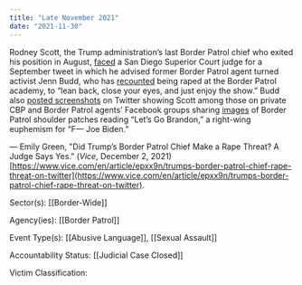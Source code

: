 ```yaml
---
title: "Late November 2021"
date: "2021-11-30"
---
```


Rodney Scott, the Trump administration’s last Border Patrol chief who exited his position in August, [faced](https://www.vice.com/en/article/epxx9n/trumps-border-patrol-chief-rape-threat-on-twitter) a San Diego Superior Court judge for a September tweet in which he advised former Border Patrol agent turned activist Jenn Budd, who has [recounted](https://www.sandiegouniontribune.com/news/border-baja-california/story/2021-02-14/jenn-budd-border-patrol-critic) being raped at the Border Patrol academy, to “lean back, close your eyes, and just enjoy the show.” Budd also [posted screenshots](https://twitter.com/BuddJenn/status/1466149122751094786) on Twitter showing Scott among those on private CBP and Border Patrol agents’ Facebook groups sharing [images](https://twitter.com/ALT_uscis/status/1466127766248726537) of Border Patrol shoulder patches reading “Let’s Go Brandon,” a right-wing euphemism for “F— Joe Biden.”

— Emily Green, "Did Trump’s Border Patrol Chief Make a Rape Threat? A Judge Says Yes." (_Vice_, December 2, 2021) [https://www.vice.com/en/article/epxx9n/trumps-border-patrol-chief-rape-threat-on-twitter](https://www.vice.com/en/article/epxx9n/trumps-border-patrol-chief-rape-threat-on-twitter).

Sector(s): [[Border-Wide]]

Agency(ies): [[Border Patrol]]

Event Type(s): [[Abusive Language]],  [[Sexual Assault]]

Accountability Status: [[Judicial Case Closed]]

Victim Classification: 